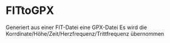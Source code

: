# FITtoGPX
Generiert aus einer FIT-Datei eine GPX-Datei
Es wird die Korrdinate/Höhe/Zeit/Herzfrequenz/Trittfrequenz übernommen
